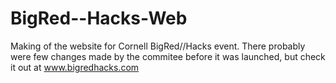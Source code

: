 BigRed--Hacks-Web
=================

Making of the website for Cornell BigRed//Hacks event. There probably were few changes made by the commitee before it was launched, but check it out at www.bigredhacks.com
